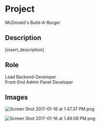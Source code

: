 # Project #

McDonald's Build-A-Burger

## Description ##

[insert_description]

## Role ##

Lead Backend-Developer  
Front-End Admin Panel Developer

## Images ##

![Screen Shot 2017-01-16 at 1.47.37 PM.png](https://bitbucket.org/repo/ezeqeb/images/2763725130-Screen%20Shot%202017-01-16%20at%201.47.37%20PM.png)

![Screen Shot 2017-01-16 at 1.49.08 PM.png](https://bitbucket.org/repo/ezeqeb/images/3724349603-Screen%20Shot%202017-01-16%20at%201.49.08%20PM.png)